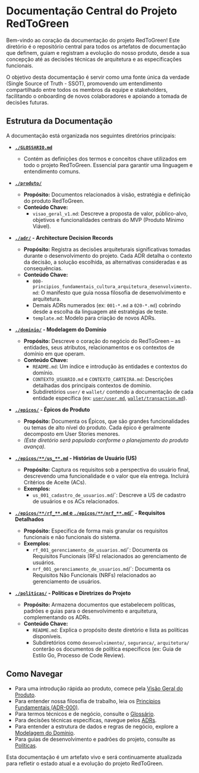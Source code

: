 # Documentação Central do Projeto RedToGreen

Bem-vindo ao coração da documentação do projeto RedToGreen! Este diretório é o repositório central para todos os artefatos de documentação que definem, guiam e registram a evolução do nosso produto, desde a sua concepção até as decisões técnicas de arquitetura e as especificações funcionais.

O objetivo desta documentação é servir como uma fonte única da verdade (Single Source of Truth - SSOT), promovendo um entendimento compartilhado entre todos os membros da equipe e stakeholders, facilitando o onboarding de novos colaboradores e apoiando a tomada de decisões futuras.

## Estrutura da Documentação

A documentação está organizada nos seguintes diretórios principais:

* **[`./GLOSSARIO.md`](./GLOSSARIO.md)**
    * Contém as definições dos termos e conceitos chave utilizados em todo o projeto RedToGreen. Essencial para garantir uma linguagem e entendimento comuns.

* **[`./produto/`](./produto/)**
    * **Propósito:** Documentos relacionados à visão, estratégia e definição do produto RedToGreen.
    * **Conteúdo Chave:**
        * `visao_geral_v1.md`: Descreve a proposta de valor, público-alvo, objetivos e funcionalidades centrais do MVP (Produto Mínimo Viável).

* **[`./adr/`](./adr/) - Architecture Decision Records**
    * **Propósito:** Registra as decisões arquiteturais significativas tomadas durante o desenvolvimento do projeto. Cada ADR detalha o contexto da decisão, a solução escolhida, as alternativas consideradas e as consequências.
    * **Conteúdo Chave:**
        * `000-principios_fundamentais_cultura_arquitetura_desenvolvimento.md`: O manifesto que guia nossa filosofia de desenvolvimento e arquitetura.
        * Demais ADRs numerados (ex: `001-*.md` a `020-*.md`) cobrindo desde a escolha da linguagem até estratégias de teste.
        * `template.md`: Modelo para criação de novos ADRs.

* **[`./dominio/`](./dominio/) - Modelagem do Domínio**
    * **Propósito:** Descreve o coração do negócio do RedToGreen – as entidades, seus atributos, relacionamentos e os contextos de domínio em que operam.
    * **Conteúdo Chave:**
        * `README.md`: Um índice e introdução às entidades e contextos do domínio.
        * `CONTEXTO_USUARIO.md` e `CONTEXTO_CARTEIRA.md`: Descrições detalhadas dos principais contextos de domínio.
        * Subdiretórios `user/` e `wallet/` contendo a documentação de cada entidade específica (ex: [`user/user.md`](./dominio/user/user.md), [`wallet/transaction.md`](./dominio/wallet/transaction.md)).

* **[`./epicos/`](./epicos/) - Épicos do Produto**
    * **Propósito:** Documenta os Épicos, que são grandes funcionalidades ou temas de alto nível do produto. Cada épico é geralmente decomposto em User Stories menores.
    * *(Este diretório será populado conforme o planejamento do produto avança).*

* **[`./epicos/**/us_**.md`](./epicos/) - Histórias de Usuário (US)**
    * **Propósito:** Captura os requisitos sob a perspectiva do usuário final, descrevendo uma funcionalidade e o valor que ela entrega. Incluirá Critérios de Aceite (ACs).
    * **Exemplos:**
        * `us_001_cadastro_de_usuarios.md`/`: Descreve a US de cadastro de usuários e os ACs relacionados.

* **[`./epicos/**/rf_**.md` e `./epicos/**/nrf_**.md`/`](./epicos/) - Requisitos Detalhados**
    * **Propósito:** Especifica de forma mais granular os requisitos funcionais e não funcionais do sistema.
    * **Exemplos:**
        * `rf_001_gerenciamento_de_usuarios.md`/`: Documenta os Requisitos Funcionais (RFs) relacionados ao gerenciamento de usuários.
        * `nrf_001_gerenciamento_de_usuarios.md`/`: Documenta os Requisitos Não Funcionais (NRFs) relacionados ao gerenciamento de usuários.

* **[`./politicas/`](./politicas/) - Políticas e Diretrizes do Projeto**
    * **Propósito:** Armazena documentos que estabelecem políticas, padrões e guias para o desenvolvimento e arquitetura, complementando os ADRs.
    * **Conteúdo Chave:**
        * `README.md`: Explica o propósito deste diretório e lista as políticas disponíveis.
        * Subdiretórios como `desenvolvimento/`, `seguranca/`, `arquitetura/` conterão os documentos de política específicos (ex: Guia de Estilo Go, Processo de Code Review).

## Como Navegar

* Para uma introdução rápida ao produto, comece pela [Visão Geral do Produto](./produto/visao_geral_v1.md).
* Para entender nossa filosofia de trabalho, leia os [Princípios Fundamentais (ADR-000)](./adr/000-principios_fundamentais_cultura_arquitetura_desenvolvimento.md).
* Para termos técnicos e de negócio, consulte o [Glossário](./GLOSSARIO.md).
* Para decisões técnicas específicas, navegue pelos [ADRs](./adr/).
* Para entender a estrutura de dados e regras de negócio, explore a [Modelagem do Domínio](./dominio/).
* Para guias de desenvolvimento e padrões do projeto, consulte as [Políticas](./politicas/).

Esta documentação é um artefato vivo e será continuamente atualizada para refletir o estado atual e a evolução do projeto RedToGreen.
